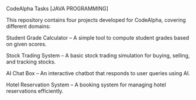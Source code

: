 CodeAlpha Tasks [JAVA PROGRAMMING]

This repository contains four projects developed for CodeAlpha, covering different domains:

Student Grade Calculator – A simple tool to compute student grades based on given scores.

Stock Trading System – A basic stock trading simulation for buying, selling, and tracking stocks.

AI Chat Box – An interactive chatbot that responds to user queries using AI.

Hotel Reservation System – A booking system for managing hotel reservations efficiently.
